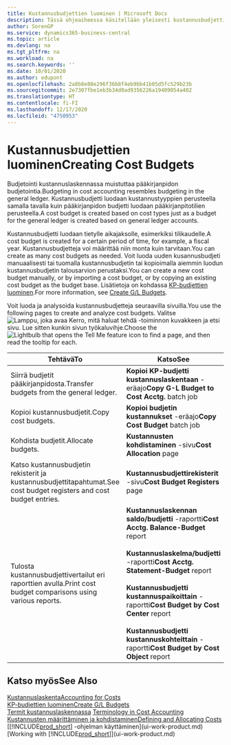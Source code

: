 ```yaml
---
title: Kustannusbudjettien luominen | Microsoft Docs
description: Tässä ohjeaiheessa käsitellään yleisesti kustannusbudjettien luontia ja analysointia.
author: SorenGP
ms.service: dynamics365-business-central
ms.topic: article
ms.devlang: na
ms.tgt_pltfrm: na
ms.workload: na
ms.search.keywords: ''
ms.date: 10/01/2020
ms.author: edupont
ms.openlocfilehash: 2a8b8e88e296f36b8f4eb9bb41b05d5fc529b23b
ms.sourcegitcommit: 2e7307fbe1eb3b34d0ad9356226a19409054a402
ms.translationtype: HT
ms.contentlocale: fi-FI
ms.lasthandoff: 12/17/2020
ms.locfileid: "4750953"
---
```

# <a name="creating-cost-budgets"></a><span data-ttu-id="e8dda-103">Kustannusbudjettien luominen</span><span class="sxs-lookup"><span data-stu-id="e8dda-103">Creating Cost Budgets</span></span>
<span data-ttu-id="e8dda-104">Budjetointi kustannuslaskennassa muistuttaa pääkirjanpidon budjetointia.</span><span class="sxs-lookup"><span data-stu-id="e8dda-104">Budgeting in cost accounting resembles budgeting in the general ledger.</span></span> <span data-ttu-id="e8dda-105">Kustannusbudjetti luodaan kustannustyyppien perusteella samalla tavalla kuin pääkirjanpidon budjetti luodaan pääkirjanpitotilien perusteella.</span><span class="sxs-lookup"><span data-stu-id="e8dda-105">A cost budget is created based on cost types just as a budget for the general ledger is created based on general ledger accounts.</span></span>  

<span data-ttu-id="e8dda-106">Kustannusbudjetti luodaan tietylle aikajaksolle, esimerkiksi tilikaudelle.</span><span class="sxs-lookup"><span data-stu-id="e8dda-106">A cost budget is created for a certain period of time, for example, a fiscal year.</span></span> <span data-ttu-id="e8dda-107">Kustannusbudjetteja voi määrittää niin monta kuin tarvitaan.</span><span class="sxs-lookup"><span data-stu-id="e8dda-107">You can create as many cost budgets as needed.</span></span> <span data-ttu-id="e8dda-108">Voit luoda uuden kusannusbudjeti manuaalisesti tai tuomalla kustannusbudjetin tai kopioimalla aiemmin luodun kustannusbudjetin talousarvion perustaksi.</span><span class="sxs-lookup"><span data-stu-id="e8dda-108">You can create a new cost budget manually, or by importing a cost budget, or by copying an existing cost budget as the budget base.</span></span> <span data-ttu-id="e8dda-109">Lisätietoja on kohdassa [KP-budjettien luominen](finance-how-create-budgets.md).</span><span class="sxs-lookup"><span data-stu-id="e8dda-109">For more information, see [Create G/L Budgets](finance-how-create-budgets.md).</span></span>

<span data-ttu-id="e8dda-110">Voit luoda ja analysoida kustannusbudjetteja seuraavilla sivuilla.</span><span class="sxs-lookup"><span data-stu-id="e8dda-110">You use the following pages to create and analyze cost budgets.</span></span> <span data-ttu-id="e8dda-111">Valitse ![Lamppu, joka avaa Kerro, mitä haluat tehdä -toiminnon](media/ui-search/search_small.png "Kerro, mitä haluat tehdä") kuvakkeen ja etsi sivu. Lue sitten kunkin sivun työkaluvihje.</span><span class="sxs-lookup"><span data-stu-id="e8dda-111">Choose the ![Lightbulb that opens the Tell Me feature](media/ui-search/search_small.png "Tell me what you want to do") icon to find a page, and then read the tooltip for each.</span></span>

|<span data-ttu-id="e8dda-112">Tehtävä</span><span class="sxs-lookup"><span data-stu-id="e8dda-112">To</span></span>|<span data-ttu-id="e8dda-113">Katso</span><span class="sxs-lookup"><span data-stu-id="e8dda-113">See</span></span>|  
|--------|---------|  
|<span data-ttu-id="e8dda-114">Siirrä budjetit pääkirjanpidosta.</span><span class="sxs-lookup"><span data-stu-id="e8dda-114">Transfer budgets from the general ledger.</span></span>|<span data-ttu-id="e8dda-115">**Kopioi KP-budjetti kustannuslaskentaan** -eräajo</span><span class="sxs-lookup"><span data-stu-id="e8dda-115">**Copy G-L Budget to Cost Acctg.** batch job</span></span>|  
|<span data-ttu-id="e8dda-116">Kopioi kustannusbudjetit.</span><span class="sxs-lookup"><span data-stu-id="e8dda-116">Copy cost budgets.</span></span>|<span data-ttu-id="e8dda-117">**Kopioi budjetin kustannukset** -eräajo</span><span class="sxs-lookup"><span data-stu-id="e8dda-117">**Copy Cost Budget** batch job</span></span>|  
|<span data-ttu-id="e8dda-118">Kohdista budjetit.</span><span class="sxs-lookup"><span data-stu-id="e8dda-118">Allocate budgets.</span></span>|<span data-ttu-id="e8dda-119">**Kustannusten kohdistaminen** -sivu</span><span class="sxs-lookup"><span data-stu-id="e8dda-119">**Cost Allocation** page</span></span>|  
|<span data-ttu-id="e8dda-120">Katso kustannusbudjetin rekisterit ja kustannusbudjettitapahtumat.</span><span class="sxs-lookup"><span data-stu-id="e8dda-120">See cost budget registers and cost budget entries.</span></span>|<span data-ttu-id="e8dda-121">**Kustannusbudjettirekisterit** -sivu</span><span class="sxs-lookup"><span data-stu-id="e8dda-121">**Cost Budget Registers** page</span></span>|  
|<span data-ttu-id="e8dda-122">Tulosta kustannusbudjettivertailut eri raporttien avulla.</span><span class="sxs-lookup"><span data-stu-id="e8dda-122">Print cost budget comparisons using various reports.</span></span>|<span data-ttu-id="e8dda-123">**Kustannuslaskennan saldo/budjetti** -raportti</span><span class="sxs-lookup"><span data-stu-id="e8dda-123">**Cost Acctg. Balance-Budget** report</span></span><br /><br /> <span data-ttu-id="e8dda-124">**Kustannuslaskelma/budjetti** -raportti</span><span class="sxs-lookup"><span data-stu-id="e8dda-124">**Cost Acctg. Statement-Budget** report</span></span><br /><br /> <span data-ttu-id="e8dda-125">**Kustannusbudjetti kustannuspaikoittain** -raportti</span><span class="sxs-lookup"><span data-stu-id="e8dda-125">**Cost Budget by Cost Center** report</span></span><br /><br /> <span data-ttu-id="e8dda-126">**Kustannusbudjetti kustannuskohteittain** -raportti</span><span class="sxs-lookup"><span data-stu-id="e8dda-126">**Cost Budget by Cost Object** report</span></span>|  

## <a name="see-also"></a><span data-ttu-id="e8dda-127">Katso myös</span><span class="sxs-lookup"><span data-stu-id="e8dda-127">See Also</span></span>  
[<span data-ttu-id="e8dda-128">Kustannuslaskenta</span><span class="sxs-lookup"><span data-stu-id="e8dda-128">Accounting for Costs</span></span>](finance-manage-cost-accounting.md)  
[<span data-ttu-id="e8dda-129">KP-budjettien luominen</span><span class="sxs-lookup"><span data-stu-id="e8dda-129">Create G/L Budgets</span></span>](finance-how-create-budgets.md)  
<span data-ttu-id="e8dda-130">[Termit kustannuslaskennassa](finance-terminology-in-cost-accounting.md) </span><span class="sxs-lookup"><span data-stu-id="e8dda-130">[Terminology in Cost Accounting](finance-terminology-in-cost-accounting.md) </span></span>  
[<span data-ttu-id="e8dda-131">Kustannusten määrittäminen ja kohdistaminen</span><span class="sxs-lookup"><span data-stu-id="e8dda-131">Defining and Allocating Costs</span></span>](finance-define-and-allocate-costs.md)  
<span data-ttu-id="e8dda-132">[[!INCLUDE[prod_short](includes/prod_short.md)] -ohjelman käyttäminen](ui-work-product.md)</span><span class="sxs-lookup"><span data-stu-id="e8dda-132">[Working with [!INCLUDE[prod_short](includes/prod_short.md)]](ui-work-product.md)</span></span>
